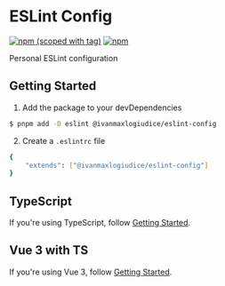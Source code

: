 # ESLint Config

[![npm (scoped with tag)](https://flat.badgen.net/npm/v/@ivanmaxlogiudice/eslint-config)](https://npmjs.com/package/@ivanmaxlogiudice/eslint-config)
[![npm](https://flat.badgen.net/npm/dt/@ivanmaxlogiudice/eslint-config)](https://npmjs.com/package/@ivanmaxlogiudice/eslint-config)

Personal ESLint configuration

## Getting Started

1. Add the package to your devDependencies
```bash
$ pnpm add -D eslint @ivanmaxlogiudice/eslint-config
```

2. Create a `.eslintrc` file
```bash
{
    "extends": ["@ivanmaxlogiudice/eslint-config"]
}
```

## TypeScript

If you're using TypeScript, follow [Getting Started](https://github.com/ivanlogiudice/eslint-config/tree/main/packages/eslint-config-ts#getting-started).

## Vue 3 with TS

If you're using Vue 3, follow [Getting Started](https://github.com/ivanlogiudice/eslint-config/tree/main/packages/eslint-config-vue#getting-started).
